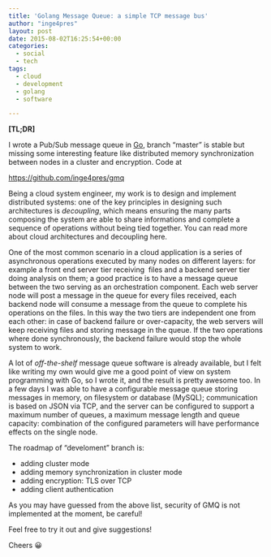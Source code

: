 ```yaml
---
title: 'Golang Message Queue: a simple TCP message bus'
author: "inge4pres"
layout: post
date: 2015-08-02T16:25:54+00:00
categories:
  - social
  - tech
tags:
  - cloud
  - development
  - golang
  - software

---
```

**[TL;DR]**

I wrote a Pub/Sub message queue in <a href="http://golang.org" target="_blank">Go</a>, branch &#8220;master&#8221; is stable but missing some interesting feature like distributed memory synchronization between nodes in a cluster and encryption. Code at

<a href="https://github.com/inge4pres/gmq" target="_blank">https://github.com/inge4pres/gmq</a>

Being a cloud system engineer, my work is to design and implement distributed systems: one of the key principles in designing such architectures is _decoupling_, which means ensuring the many parts composing the system are able to share informations and complete a sequence of operations without being tied together. You can read more about cloud architectures and decoupling here.

One of the most common scenario in a cloud application is a series of asynchronous operations executed by many nodes on different layers: for example a front end server tier receiving  files and a backend server tier doing analysis on them; a good practice is to have a message queue between the two serving as an orchestration component. Each web server node will post a message in the queue for every files received, each backend node will consume a message from the queue to complete his operations on the files. In this way the two tiers are independent one from each other: in case of backend failure or over-capacity, the web servers will keep receiving files and storing message in the queue. If the two operations where done synchronously, the backend failure would stop the whole system to work.

A lot of _off-the-shelf_ message queue software is already available, but I felt like writing my own would give me a good point of view on system programming with Go, so I wrote it, and the result is pretty awesome too. In a few days I was able to have a configurable message queue storing messages in memory, on filesystem or database (MySQL); communication is based on JSON via TCP, and the server can be configured to support a maximum number of queues, a maximum message length and queue capacity: combination of the configured parameters will have performance effects on the single node.

The roadmap of &#8220;develoment&#8221; branch is:

  * adding cluster mode
  * adding memory synchronization in cluster mode
  * adding encryption: TLS over TCP
  * adding client authentication

As you may have guessed from the above list, security of GMQ is not implemented at the moment, be careful!

Feel free to try it out and give suggestions!

Cheers 😀
